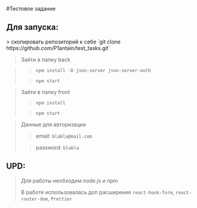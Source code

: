 #Тестовое задание
<h2>Для запуска:</h2> 
> скопировать репозиторий к себе `git clone https://github.com/P1antain/test_tasks.git`

>Зайти в папку back 

>> `npm install -D json-server json-server-auth` 
> 
>> `npm start`

>Зайти в папку front
>> `npm install `
> 
>> `npm start`

>Данные для авторизации 
>> email: `blabla@mail.com`
> 
>> password: `blabla`

## UPD:
>Для работы необходим node.js и npm
> 
>В работе использовалась доп расширения `react-hook-form`, `react-router-dom`, `Prettier`
